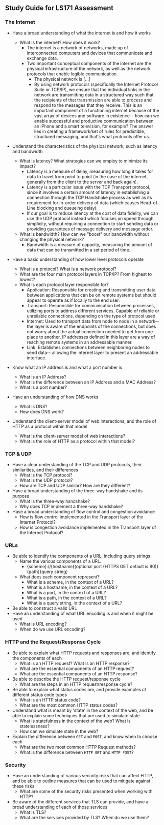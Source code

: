 ## Study Guide for LS171 Assessment



### The Internet

* Have a broad understanding of what the internet is and how it works
  * What is the internet? How does it work?
    * The internet is a network of networks, made up of interconnected computers and devices that communicate and exchange data.
    * Two important conceptual components of the internet are the physical infrastructure of the network, as well as the network protocols that enable legible communication.
      * The physical network is [...]
      * By using network protocols (specifically the Internet Protocol Suite or TCP/IP), we ensure that the individual links in the network are transmitting data in a structured way such that the recipients of that transmission are able to process and respond to the messages that they receive. This is an important component of a functioning internet because of the vast array of devices and software in existence-- how can we enable successful and productive communication between an iPhone and a smart television, for example? The answer lies in creating a framework/set of rules for predictible, structured messaging, and that's what protocols offer us. 
* Understand the characteristics of the physical network, such as latency and bandwidth
  * What is latency? What strategies can we employ to minimize its impact?
    * Latency is a measure of delay, measuring how long it takes for data to travel from point to point (in the case of the internet, generally from the client to the server and back again). 
    * Latency is a particular issue with the TCP Transport protocol, since it involves a certain amount of latency in establishing a connection through the TCP Handshake process as well as its requirement for in-order delivery of data (which causes Head-of-Line blocking and queueing delay).
    * If our goal is to reduce latency at the cost of data fidelity, we can use the UDP protocol instead which focuses on speed through simplicity, without requiring a connection to start sending data or providing guarantees of message delivery and message order.
  * What is bandwidth? How can we "boost" our bandwidth without changing the physical network?
    * Bandwidth is a measure of capacity, measuring the amount of data that can be transmitted in a set period of time. 
* Have a basic understanding of how lower level protocols operate
  * What is a protocol? What is a network protocol?
  * What are the four main protocol layers in TCP/IP? From highest to lowest?
  * What is each protocol layer responsible for?
    * Application: Responsible for creating and transmitting user data between applications that can be on remote systems but should appear to operate as if locally to the end user.
    * Transport: Responsible for communication between processes, utilizing ports to address different services. Capable of reliable or unreliable connections, depending on the type of protocol used.
    * Internet: Used to transport data from node to node in a network-- the layer is aware of the endpoints of the connections, but does not worry about the actual connection needed to get from one place to another. IP addresses defined in this layer are a way of reaching remote systems in an addressable manner.
    * Link: Establishes connections between neighboring nodes to send data-- allowing the internet layer to present an addressable interface.
* Know what an IP address is and what a port number is
  * What is an IP Address?
  * What is the difference between an IP Address and a MAC Address?
  * What is a port number?

* Have an understanding of how DNS works
  * What is DNS?
  * How does DNS work?
* Understand the client-server model of web interactions, and the role of HTTP as a protocol within that model
  * What is the client-server model of web interactions?
  * What is the role of HTTP as a protocol within that model?

### TCP & UDP

* Have a clear understanding of the TCP and UDP protocols, their similarities, and their differences
  * What is the TCP protocol?
  * What is the UDP protocol?
  * How are TCP and UDP similar? How are they different?
* Have a broad understanding of the three-way handshake and its purpose
  * What is the three-way handshake?
  * Why does TCP implement a three-way handshake?
* Have a broad understanding of flow control and congestion avoidance
  * How is flow control implemented in the Transport layer of the Internet Protocol?
  * How is congestion avoidance implemented in the Transport layer of the Internet Protocol?

### URLs

* Be able to identify the components of a URL, including query strings
  * Name the various components of a URL.
    * {scheme}://{hostname}{optional port (HTTPS GET default is 80)}{path}{query string}
  * What does each component represent?
    * What is a scheme, in the context of a URL?
    * What is a hostname, in the context of a URL?
    * What is a port, in the context of a URL?
    * What is a path, in the context of a URL?
    * What is a query string, in the context of a URL?
* Be able to construct a valid URL
* Have an understanding of what URL encoding is and when it might be used
  * What is URL encoding?
  * When do we use URL encoding?

### HTTP and the Request/Response Cycle

* Be able to explain what HTTP requests and responses are, and identify the components of each
  * What is an HTTP request? What is an HTTP response?
  * What are the essential components of an HTTP request?
  * What are the essential components of an HTTP response?
* Be able to describe the HTTP request/response cycle
  * What are the steps in an HTTP request/response cycle?
* Be able to explain what status codes are, and provide examples of different status code types
  * What is an HTTP status code?
  * What are the most common HTTP status codes?
* Understand what is meant by 'state' in the context of the web, and be able to explain some techniques that are used to simulate state
  * What is statefulness in the context of the web? What is statelessness?
  * How can we simulate state in the web?
* Explain the difference between `GET` and `POST`, and know when to choose each
  * What are the two most common HTTP Request methods?
  * What is the difference between `HTTP GET` and `HTTP POST`?

### Security

* Have an understanding of various security risks that can affect HTTP, and be able to outline measures that can be used to mitigate against these risks
  * What are some of the security risks presented when working with HTTP?
* Be aware of the different services that TLS can provide, and have a broad understanding of each of those services
  * What is TLS?
  * What are the services provided by TLS? When do we use them?